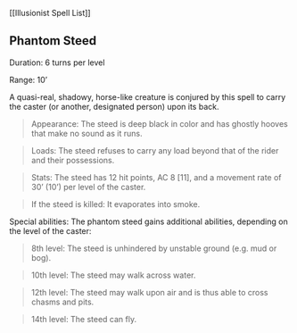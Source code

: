 [[Illusionist Spell List]]

## Phantom Steed 

Duration: 6 turns per level

Range: 10’

A quasi-real, shadowy, horse-like creature is conjured by this spell to carry the caster (or another, designated person) upon its back.

> Appearance: The steed is deep black in color and has ghostly hooves that make no sound as it runs.

> Loads: The steed refuses to carry any load beyond that of the rider and their possessions.

> Stats: The steed has 12 hit points, AC 8 [11], and a movement rate of 30’ (10’) per level of the caster.

> If the steed is killed: It evaporates into smoke.

Special abilities: The phantom steed gains additional abilities, depending on the level of the caster:

> 8th level: The steed is unhindered by unstable ground (e.g. mud or bog).

> 10th level: The steed may walk across water.

> 12th level: The steed may walk upon air and is thus able to cross chasms and pits.

> 14th level: The steed can fly.